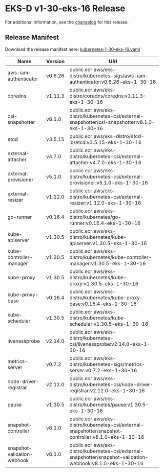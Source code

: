 # EKS-D v1-30-eks-16 Release

For additional information, see the [changelog](CHANGELOG-v1-30-eks-16.md) for this release.

## Release Manifest

Download the release manifest here: [kubernetes-1-30-eks-16.yaml](https://distro.eks.amazonaws.com/kubernetes-1-30/kubernetes-1-30-eks-16.yaml)

| Name | Version | URI |
|------|---------|-----|
| aws-iam-authenticator | v0.6.26 | public.ecr.aws/eks-distro/kubernetes-sigs/aws-iam-authenticator:v0.6.26-eks-1-30-16 |
| coredns | v1.11.3 | public.ecr.aws/eks-distro/coredns/coredns:v1.11.3-eks-1-30-16 |
| csi-snapshotter | v8.1.0 | public.ecr.aws/eks-distro/kubernetes-csi/external-snapshotter/csi-snapshotter:v8.1.0-eks-1-30-16 |
| etcd | v3.5.15 | public.ecr.aws/eks-distro/etcd-io/etcd:v3.5.15-eks-1-30-16 |
| external-attacher | v4.7.0 | public.ecr.aws/eks-distro/kubernetes-csi/external-attacher:v4.7.0-eks-1-30-16 |
| external-provisioner | v5.1.0 | public.ecr.aws/eks-distro/kubernetes-csi/external-provisioner:v5.1.0-eks-1-30-16 |
| external-resizer | v1.12.0 | public.ecr.aws/eks-distro/kubernetes-csi/external-resizer:v1.12.0-eks-1-30-16 |
| go-runner | v0.16.4 | public.ecr.aws/eks-distro/kubernetes/go-runner:v0.16.4-eks-1-30-16 |
| kube-apiserver | v1.30.5 | public.ecr.aws/eks-distro/kubernetes/kube-apiserver:v1.30.5-eks-1-30-16 |
| kube-controller-manager | v1.30.5 | public.ecr.aws/eks-distro/kubernetes/kube-controller-manager:v1.30.5-eks-1-30-16 |
| kube-proxy | v1.30.5 | public.ecr.aws/eks-distro/kubernetes/kube-proxy:v1.30.5-eks-1-30-16 |
| kube-proxy-base | v0.16.4 | public.ecr.aws/eks-distro/kubernetes/kube-proxy-base:v0.16.4-eks-1-30-16 |
| kube-scheduler | v1.30.5 | public.ecr.aws/eks-distro/kubernetes/kube-scheduler:v1.30.5-eks-1-30-16 |
| livenessprobe | v2.14.0 | public.ecr.aws/eks-distro/kubernetes-csi/livenessprobe:v2.14.0-eks-1-30-16 |
| metrics-server | v0.7.2 | public.ecr.aws/eks-distro/kubernetes-sigs/metrics-server:v0.7.2-eks-1-30-16 |
| node-driver-registrar | v2.12.0 | public.ecr.aws/eks-distro/kubernetes-csi/node-driver-registrar:v2.12.0-eks-1-30-16 |
| pause | v1.30.5 | public.ecr.aws/eks-distro/kubernetes/pause:v1.30.5-eks-1-30-16 |
| snapshot-controller | v8.1.0 | public.ecr.aws/eks-distro/kubernetes-csi/external-snapshotter/snapshot-controller:v8.1.0-eks-1-30-16 |
| snapshot-validation-webhook | v8.1.0 | public.ecr.aws/eks-distro/kubernetes-csi/external-snapshotter/snapshot-validation-webhook:v8.1.0-eks-1-30-16 |
